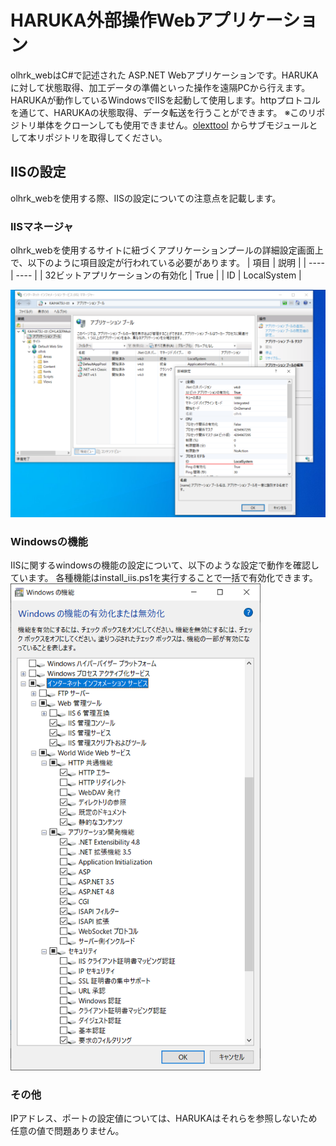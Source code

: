 # HARUKA外部操作Webアプリケーション
olhrk_webはC#で記述された ASP.NET Webアプリケーションです。HARUKAに対して状態取得、加工データの準備といった操作を遠隔PCから行えます。
HARUKAが動作しているWindowsでIISを起動して使用します。httpプロトコルを通じて、HARUKAの状態取得、データ転送を行うことができます。
※このリポジトリ単体をクローンしても使用できません。[olexttool](https://github.com/OHLASER/olexttool) からサブモジュールとして本リポジトリを取得してください。

## IISの設定
olhrk_webを使用する際、IISの設定についての注意点を記載します。

### IISマネージャ
olhrk_webを使用するサイトに紐づくアプリケーションプールの詳細設定画面上で、以下のように項目設定が行われている必要があります。
|  項目  |  説明  |
| ---- | ---- |
|  32ビットアプリケーションの有効化  | True  |
|  ID  | LocalSystem  |

![iis_settings00](docs/iis_settings00.PNG)

### Windowsの機能
IISに関するwindowsの機能の設定について、以下のような設定で動作を確認しています。
各種機能はinstall_iis.ps1を実行することで一括で有効化できます。
<br>
<img src="docs/iis_settings01.PNG" alt="windowsの機能" width="400px">


### その他
IPアドレス、ポートの設定値については、HARUKAはそれらを参照しないため任意の値で問題ありません。

